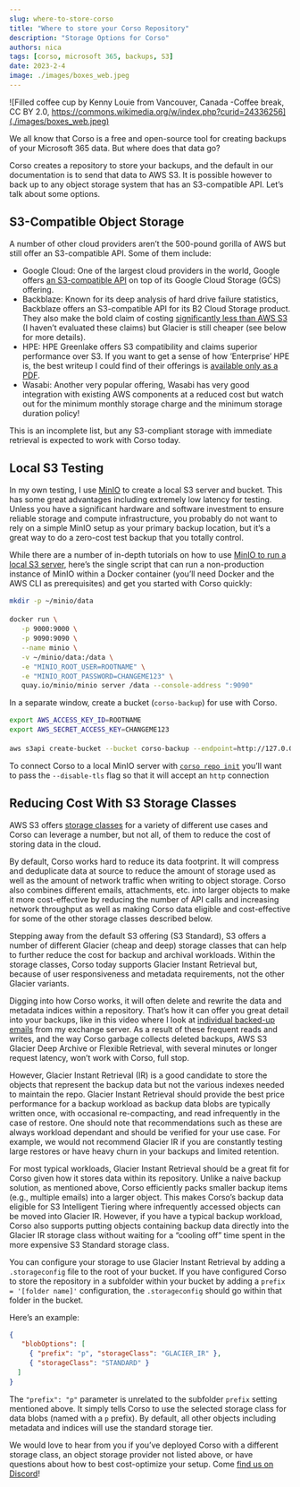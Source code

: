 ```yaml
---
slug: where-to-store-corso
title: "Where to store your Corso Repository"
description: "Storage Options for Corso"
authors: nica
tags: [corso, microsoft 365, backups, S3]
date: 2023-2-4
image: ./images/boxes_web.jpeg
---
```


![Filled coffee cup by Kenny Louie from Vancouver, Canada -Coffee break, CC BY 2.0, https://commons.wikimedia.org/w/index.php?curid=24336256](./images/boxes_web.jpeg)

We all know that Corso is a free and open-source tool for creating backups of your Microsoft 365 data.
But where does that data go?

Corso creates a repository to store your backups, and the default in our
documentation is to send that data to AWS S3.
It is possible however to back up to any object storage system that has an S3-compatible
API.
Let’s talk about some options.

<!-- truncate -->

## **S3-Compatible Object Storage**

A number of other cloud providers aren’t the 500-pound gorilla of AWS but still
offer an S3-compatible API.
Some of them include:

- Google Cloud: One of the largest cloud providers in the world, Google offers
[an S3-compatible API](https://cloud.google.com/storage/docs/interoperability) on
 top of its Google Cloud Storage (GCS) offering.
- Backblaze: Known for its deep analysis of hard drive failure statistics,
Backblaze offers an S3-compatible API for its B2 Cloud Storage product.
They also make the bold claim of costing
[significantly less than AWS S3](https://www.backblaze.com/b2/cloud-storage-pricing.html)
(I haven’t
evaluated these claims) but Glacier is still cheaper (see below for more details).
- HPE: HPE Greenlake offers S3 compatibility and claims superior performance over
S3.
If you want to get a sense of how ‘Enterprise’ HPE is, the best writeup I could
find of their offerings is
[available only as a PDF](https://www.hpe.com/us/en/collaterals/collateral.a50006216.Create-value-from-data-2C-at-scale-E2-80-93-HPE-GreenLake-for-Scality-solution-brief.html).
- Wasabi: Another very popular offering, Wasabi has very good integration with
existing AWS components at a reduced cost but watch out for the minimum monthly storage charge and the minimum storage duration policy!

This is an incomplete list, but any S3-compliant storage with immediate retrieval is expected to work with Corso today.

## Local S3 Testing

In my own testing, I use [MinIO](https://min.io/) to create a local S3 server and
bucket.
This has some great advantages including extremely low latency for testing.
Unless you have a significant hardware and software investment to ensure reliable
storage and compute infrastructure, you probably do not want to rely on a simple
MinIO setup as your primary backup location, but it’s a great way to do a
zero-cost test backup that you totally control.

While there are a number of in-depth tutorials on how to use
[MinIO to run a local S3 server](https://simonjcarr.medium.com/running-s3-object-storage-locally-with-minio-f50540ffc239),
here’s the single script that can run a non-production instance of MinIO within a Docker container (you’ll need Docker
and the AWS CLI as prerequisites) and get you started with Corso quickly:

```bash
mkdir -p ~/minio/data

docker run \
   -p 9000:9000 \
   -p 9090:9090 \
   --name minio \
   -v ~/minio/data:/data \
   -e "MINIO_ROOT_USER=ROOTNAME" \
   -e "MINIO_ROOT_PASSWORD=CHANGEME123" \
   quay.io/minio/minio server /data --console-address ":9090"
```

In a separate window, create a bucket (`corso-backup`) for use with Corso.

```bash
export AWS_ACCESS_KEY_ID=ROOTNAME
export AWS_SECRET_ACCESS_KEY=CHANGEME123

aws s3api create-bucket --bucket corso-backup --endpoint=http://127.0.0.1:9000
```

To connect Corso to a local MinIO server with [`corso repo init`](../docs/cli/corso-repo-init-s3/)
you’ll want to pass the `--disable-tls` flag so that it will accept an `http`
connection

## Reducing Cost With S3 Storage Classes

AWS S3 offers [storage classes](https://aws.amazon.com/s3/storage-classes/)
for a variety of different use cases and
Corso can leverage a number, but not all, of them to reduce the cost of storing
data in the cloud.

By default, Corso works hard to reduce its data footprint.
It will compress and deduplicate data at source to reduce the amount of storage
used as well as the amount of network
traffic when writing to object storage.
Corso also combines different emails, attachments, etc.
into larger objects to make it more cost-effective by reducing the number of API
calls and increasing network throughput as well as making Corso data eligible and
cost-effective for some of the other
storage classes described below.

Stepping away from the default S3 offering (S3 Standard), S3 offers a number of
different Glacier (cheap and deep) storage classes that can help to further
reduce the cost for backup and archival workloads.
Within the storage classes, Corso today supports Glacier Instant Retrieval but,
because of user responsiveness and metadata requirements, not the other Glacier variants.

Digging into how Corso works, it will often delete and rewrite the data and
metadata indices within a repository.
That’s how it can offer you great detail into your backups,
like in this video where I look at [individual backed-up emails](https://youtu.be/mweAUDhUE7I) from my exchange server.
As a result of these frequent reads and writes, and the way Corso garbage
collects deleted backups, AWS S3 Glacier Deep Archive or Flexible Retrieval,
with several minutes or longer request latency, won’t work with Corso,
full stop.

However, Glacier Instant Retrieval (IR) is a good candidate to store the objects
that represent the backup data but not the various indexes needed to maintain the
repo.
Glacier Instant Retrieval should provide the best price performance for a backup workload as backup data blobs are
typically written once, with occasional re-compacting, and read infrequently in the case of restore.
One should note that recommendations such as these are always workload dependant and should be verified for your use
case.
For example, we would not recommend Glacier IR if you are constantly testing large restores or have heavy churn in your
backups and limited retention.

For most typical workloads, Glacier Instant Retrieval should be a great fit for Corso given how it stores data within its repository.
Unlike a naive backup solution, as mentioned above, Corso efficiently packs smaller backup items (e.g., multiple
emails) into a larger object.
This makes Corso’s backup data eligible for S3 Intelligent Tiering where infrequently accessed objects can be moved into
Glacier IR.
However, if you have a typical backup workload, Corso also supports putting objects containing backup data directly into
the Glacier IR storage class without waiting for a “cooling off”
time spent in the more expensive S3 Standard storage class.

You can configure your storage to use Glacier Instant Retrieval by adding a `.storageconfig`
file to the root of your bucket.
If you have configured Corso to store the repository in a subfolder within your bucket by adding a
`prefix = '[folder name]'` configuration, the `.storageconfig` should go within that folder in the bucket.

Here’s an example:

```json
{
   "blobOptions": [
     { "prefix": "p", "storageClass": "GLACIER_IR" },
     { "storageClass": "STANDARD" }
  ]
}
```

The `"prefix": "p"` parameter is unrelated to the subfolder `prefix` setting mentioned above.
It simply tells Corso to use the selected storage class for data blobs (named with a `p` prefix).
By default, all other objects including metadata and indices will use the standard storage tier.

We would love to hear from you if you’ve deployed Corso with a different storage class, an object storage provider not
listed above, or have questions about how to best cost-optimize your setup.
Come [find us on Discord](https://discord.gg/63DTTSnuhT)!